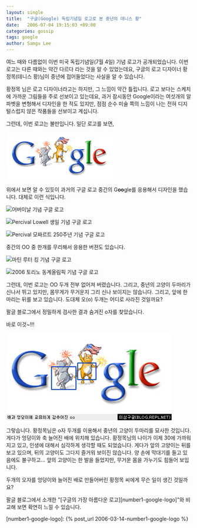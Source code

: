 ```yaml
---
layout: single
title:  "구글(Google) 독립기념일 로고로 본 중년의 데니스 황"
date:   2006-07-04 19:15:03 +09:00
categories: gossip
tags: google
author: Samgu Lee
---
```

여느 때와 다름없이 이번 미국 독립기념일(7월 4일) 기념 로고가 공개되었습니다. 이번 로고는 다른 때와는 약간 다르다 라는 것을 알 수 있었는데요, 구글의 로고 디자이너 황정목(데니스 황)님이 중년에 접어들었다는 사실을 알 수 있습니다.

황정목 님은 로고 디자이너라고는 하지만, 그 느낌이 약간 틀립니다. 로고 보다는 스케치에 가까운 그림들을 주로 선보이고 있는데요, 과거 잠시동안 Google이라는 여섯개의 알파벳을 변형해서 디자인을 한 적도 있지만, 점점 순수 미술 쪽의 느낌이 나는 전혀 디지털스럽지 않은 작품들을 선보이고 계십니다.

그런데, 이번 로고는 불만입니다. 일단 로고를 보면,

![독립 기념일 기념 구글 로고](/assets/googlelogo_july4th06.jpg)

위에서 보면 알 수 있듯이 과거의 구글 로고 중간의 G**oo**gle를 응용해서 디자인을 했습니다. 대체로 이런 식입니다.

![어버이날 기념 구글 로고](https://www.google.com/intl/en/logos/mothers_day06.gif)

![Percival Lowell 생일 기념 구글 로고](https://www.google.com/intl/en/logos/mars06.gif)

![Percival 모짜르트 250주년 기념 구글 로고](https://www.google.com/intl/en/logos/mozart.gif)

중간의 OO 중 한개를 무리해서 응용한 버젼도 있습니다.

![마틴 루터 킹 기념 구글 로고](https://www.google.com/intl/en/logos/mlk06.gif)

![2006 토리노 동계올림픽 기념 구글 로고](https://www.google.com/intl/en/logos/olympics06_opening.gif)

그런데, 이번 로고는 OO 두개 전부 없어져 버렸습니다. 그리고, 중년의 고양이 두마리가 신나서 뛰고 있지만, 몸무게가 무거운지 그리 신나 보이지는 않습니다. 그리고, 앞에 한마리는 뒤를 보고 있습니다. 도대체 오(o) 두개는 어디로 사라진 것일까요?

팔글 블로그에서 정밀하게 검사한 결과 숨겨진 o자를 찾았습니다.

바로 이것~!!!

![숨겨진 oo를 찾았다](/assets/google_logo_secret.jpg)

그렇습니다. 황정목님은 o자 두개를 이용해서 중년의 고양이 두마리를 묘사한 것입니다. 게다가 엉덩이와 축 늘어진 배에 위치해 있습니다. 황정목님의 나이가 이제 30에 가까워지고 있고, 인생에 대해서 심각하게 생각할 때도 되었습니다. 게다가 앞의 고양이는 뒤를 보고 있으며, 뒤의 고양이도 그다지 즐거워 보이진 않습니다. 양 손에 막대기를 들고 있음에도 불구하고... 앞의 고양이는 한 발을 들었지만, 무거운 몸을 가누기도 힘들어 보입니다.

두개의 오자를 엉덩이와 늘어진 배로 만들어버린 황정목 씨에게 무슨 일이 생긴 것일까요?

팔글 블로그에서 소개한 "[구글의 가장 아름다운 로고][number1-google-logo]"와 비교해 보면 확연히 느낄 수 있습니다.

[number1-google-logo]: {% post_url 2006-03-14-number1-google-logo %}
